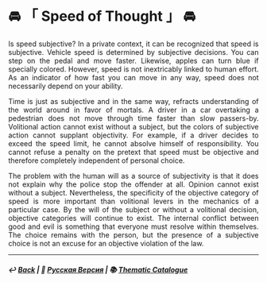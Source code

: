 # 🚘️ 「 Speed of Thought 」 🚘️

<p align="justify">Is speed subjective? In a private context, it can be recognized that speed is subjective. Vehicle speed is determined by subjective decisions. You can step on the pedal and move faster. Likewise, apples can turn blue if specially colored. However, speed is not inextricably linked to human effort. As an indicator of how fast you can move in any way, speed does not necessarily depend on your ability.</p>

<p align="justify">Time is just as subjective and in the same way, refracts understanding of the world around in favor of mortals. A driver in a car overtaking a pedestrian does not move through time faster than slow passers-by. Volitional action cannot exist without a subject, but the colors of subjective action cannot supplant objectivity. For example, if a driver decides to exceed the speed limit, he cannot absolve himself of responsibility. You cannot refuse a penalty on the pretext that speed must be objective and therefore completely independent of personal choice.</p>

<p align="justify">The problem with the human will as a source of subjectivity is that it does not explain why the police stop the offender at all. Opinion cannot exist without a subject. Nevertheless, the specificity of the objective category of speed is more important than volitional levers in the mechanics of a particular case. By the will of the subject or without a volitional decision, objective categories will continue to exist. The internal conflict between good and evil is something that everyone must resolve within themselves. The choice remains with the person, but the presence of a subjective choice is not an excuse for an objective violation of the law.</p>

***

##### ↩️ [Back](index.md) | 🌻 [Русская Версия](speed_of_thought-2.md) | 📚 [Thematic Catalogue](index_t.md)

